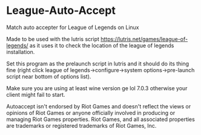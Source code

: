 # League-Auto-Accept
Match auto accepter for League of Legends on Linux

Made to be used with the lutris script https://lutris.net/games/league-of-legends/ as it uses it to check the location of the league of legends installation. 

Set this program as the prelaunch script in lutris and it should do its thing fine (right click league of legends->configure->system options->pre-launch script near bottom of options list). 

Make sure you are using at least wine version ge lol 7.0.3 otherwise your client might fail to start.




Autoaccept isn't endorsed by Riot Games and doesn't reflect the views or opinions of Riot Games or anyone officially involved in producing or managing Riot Games properties. Riot Games, and all associated properties are trademarks or registered trademarks of Riot Games, Inc.
